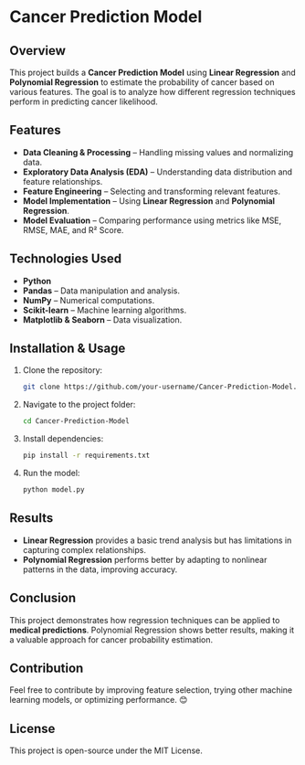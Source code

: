 # Cancer Prediction Model

## Overview
This project builds a **Cancer Prediction Model** using **Linear Regression** and **Polynomial Regression** to estimate the probability of cancer based on various features. The goal is to analyze how different regression techniques perform in predicting cancer likelihood.

## Features
- **Data Cleaning & Processing** – Handling missing values and normalizing data.
- **Exploratory Data Analysis (EDA)** – Understanding data distribution and feature relationships.
- **Feature Engineering** – Selecting and transforming relevant features.
- **Model Implementation** – Using **Linear Regression** and **Polynomial Regression**.
- **Model Evaluation** – Comparing performance using metrics like MSE, RMSE, MAE, and R² Score.

## Technologies Used
- **Python**
- **Pandas** – Data manipulation and analysis.
- **NumPy** – Numerical computations.
- **Scikit-learn** – Machine learning algorithms.
- **Matplotlib & Seaborn** – Data visualization.

## Installation & Usage
1. Clone the repository:
   ```sh
   git clone https://github.com/your-username/Cancer-Prediction-Model.git
   ```
2. Navigate to the project folder:
   ```sh
   cd Cancer-Prediction-Model
   ```
3. Install dependencies:
   ```sh
   pip install -r requirements.txt
   ```
4. Run the model:
   ```sh
   python model.py
   ```

## Results
- **Linear Regression** provides a basic trend analysis but has limitations in capturing complex relationships.
- **Polynomial Regression** performs better by adapting to nonlinear patterns in the data, improving accuracy.

## Conclusion
This project demonstrates how regression techniques can be applied to **medical predictions**. Polynomial Regression shows better results, making it a valuable approach for cancer probability estimation.

## Contribution
Feel free to contribute by improving feature selection, trying other machine learning models, or optimizing performance. 😊

## License
This project is open-source under the MIT License.

